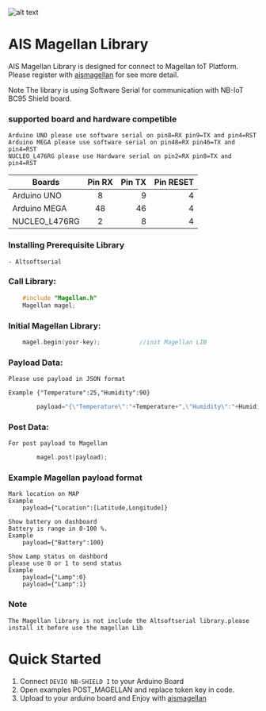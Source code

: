 ![alt text](https://www.aismagellan.io/modules/core/client/img/logo-logo-84-px@3x.png "Magellan")
# AIS Magellan Library

   AIS Magellan Library is designed for connect to Magellan IoT Platform.
Please register with [aismagellan](https://www.aismagellan.io)  for see more detail. 

Note The library is using Software Serial for communication with NB-IoT BC95 Shield board.

### supported board and hardware competible
  
  	Arduino UNO please use software serial on pin8=RX pin9=TX and pin4=RST
  	Arduino MEGA please use software serial on pin48=RX pin46=TX and pin4=RST 
  	NUCLEO_L476RG please use Hardware serial on pin2=RX pin8=TX and pin4=RST
  
| Boards        | Pin RX | Pin TX  | Pin RESET |
| ------------- |:------:| -------:| ---------:|
| Arduino UNO   |    8   |    9    |	  4    |
| Arduino MEGA  |   48   |   46    | 	  4    |
| NUCLEO_L476RG |    2   |    8    |      4    |

### Installing Prerequisite Library
	- Altsoftserial

### Call Library:
```C++
	#include "Magellan.h"
	Magellan magel;
```
### Initial Magellan Library:
```C++
	magel.begin(your-key);           //init Magellan LIB
```
### Payload Data: 
	Please use payload in JSON format 
	
	Example {"Temperature":25,"Humidity":90}
```C++
		payload="{\"Temperature\":"+Temperature+",\"Humidity\":"+Humidity+"}";
```
### Post Data:
	For post payload to Magellan
```C++
		magel.post(payload);
```
### Example Magellan payload format
	Mark location on MAP
	Example
		payload={"Location":[Latitude,Longitude]}

	Show battery on dashboard
	Battery is range in 0-100 %.
	Example
		payload={"Battery":100}   

	Show Lamp status on dashbord
	please use 0 or 1 to send status
	Example
		payload={"Lamp":0} 
		payload={"Lamp":1}

### Note
	The Magellan library is not include the Altsoftserial library.please install it before use the magellan Lib 

# Quick Started
  1. Connect `DEVIO NB-SHIELD I` to your Arduino Board
  2. Open examples POST_MAGELLAN and replace token key in code.
  3. Upload to your arduino board and Enjoy with [aismagellan](https://www.aismagellan.io)
